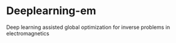 # Deeplearning-em
Deep learning assisted global optimization for inverse problems in electromagnetics
